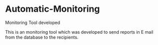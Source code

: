 Automatic-Monitoring
====================

Monitoring Tool developed

This is an monitoring tool which was developed to send reports in E mail from the database to the recipients.
